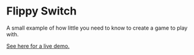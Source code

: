 # Flippy Switch

A small example of how little you need to know to create a game to play with.

[See here for a live demo.](http://jsbin.com/boqonalu/13/edit)
